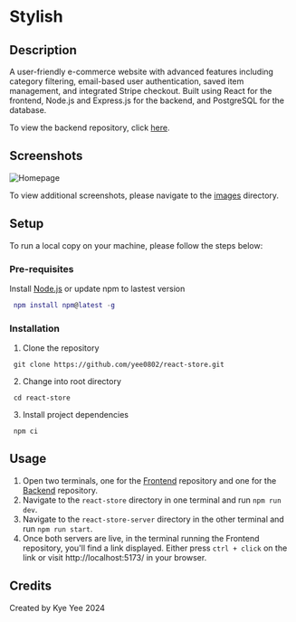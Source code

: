 # Stylish

## Description

A user-friendly e-commerce website with advanced features including category filtering, email-based user authentication, saved item management, and integrated Stripe checkout.
Built using React for the frontend, Node.js and Express.js for the backend, and PostgreSQL for the database.

To view the backend repository, click [here](https://github.com/yee0802/react-store-server).

## Screenshots

![Homepage](/images/homepage.png)

To view additional screenshots, please navigate to the [images](/images/) directory.

## Setup

To run a local copy on your machine, please follow the steps below:

### Pre-requisites

Install [Node.js](https://nodejs.org/en/download/current) or update npm to lastest version

```lua
 npm install npm@latest -g
```

### Installation

1. Clone the repository

```
 git clone https://github.com/yee0802/react-store.git
```

2. Change into root directory

```
 cd react-store
```

3. Install project dependencies

```
 npm ci
```

## Usage

1. Open two terminals, one for the <a href="https://github.com/yee0802/react-store"  target="_blank">Frontend</a> repository and one for the <a href="https://github.com/yee0802/react-store-server" target="_blank">Backend</a> repository.
2. Navigate to the `react-store` directory in one terminal and run `npm run dev`.
3. Navigate to the `react-store-server` directory in the other terminal and run `npm run start`.
4. Once both servers are live, in the terminal running the Frontend repository, you'll find a link displayed.
   Either press `ctrl + click` on the link or visit http://localhost:5173/ in your browser.

## Credits

Created by Kye Yee 2024
